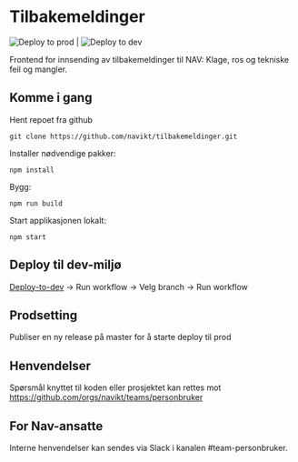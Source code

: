 # Tilbakemeldinger

![Deploy to prod](https://github.com/navikt/tilbakemeldinger/workflows/Deploy%20to%20prod/badge.svg) | ![Deploy to dev](https://github.com/navikt/tilbakemeldinger/workflows/Deploy%20to%20dev/badge.svg)

Frontend for innsending av tilbakemeldinger til NAV: Klage, ros og tekniske feil og mangler.

## Komme i gang

Hent repoet fra github

```
git clone https://github.com/navikt/tilbakemeldinger.git
```

Installer nødvendige pakker:

```
npm install
```

Bygg:

```
npm run build
```

Start applikasjonen lokalt:

```
npm start
```

## Deploy til dev-miljø

[Deploy-to-dev](https://github.com/navikt/tilbakemeldinger/actions/workflows/deploy.dev.yml) -> Run workflow -> Velg branch -> Run workflow

## Prodsetting

Publiser en ny release på master for å starte deploy til prod

## Henvendelser

Spørsmål knyttet til koden eller prosjektet kan rettes mot https://github.com/orgs/navikt/teams/personbruker

## For Nav-ansatte

Interne henvendelser kan sendes via Slack i kanalen #team-personbruker.
